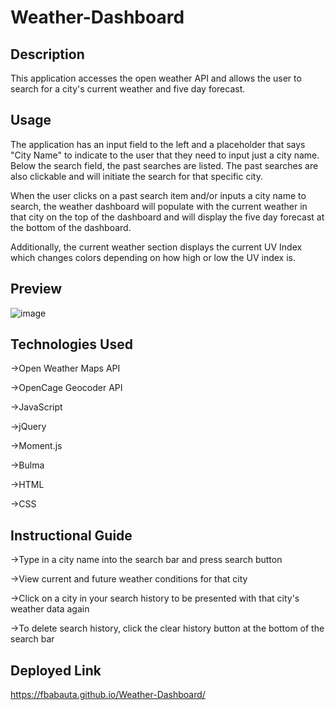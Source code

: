 # Weather-Dashboard

## Description

This application accesses the open weather API and allows the user to search for a city's current weather and five day forecast. 

## Usage 
The application has an input field to the left and a placeholder that says "City Name" to indicate to the user that they need to input just a city name. Below the search field, the past searches are listed. The past searches are also clickable and will initiate the search for that specific city.

When the user clicks on a past search item and/or inputs a city name to search, the weather dashboard will populate with the current weather in that city on the top of the dashboard and will display the five day forecast at the bottom of the dashboard.

Additionally, the current weather section displays the current UV Index which changes colors depending on how high or low the UV index is.

## Preview
![image](https://user-images.githubusercontent.com/70370805/100499376-01911f80-311e-11eb-8611-e4ad35473cf1.png)

## Technologies Used
&rightarrow;Open Weather Maps API

&rightarrow;OpenCage Geocoder API

&rightarrow;JavaScript

&rightarrow;jQuery

&rightarrow;Moment.js

&rightarrow;Bulma

&rightarrow;HTML

&rightarrow;CSS

## Instructional Guide
&rightarrow;Type in a city name into the search bar and press search button

&rightarrow;View current and future weather conditions for that city

&rightarrow;Click on a city in your search history to be presented with that city's weather data again

&rightarrow;To delete search history, click the clear history button at the bottom of the search bar

## Deployed Link
https://fbabauta.github.io/Weather-Dashboard/
